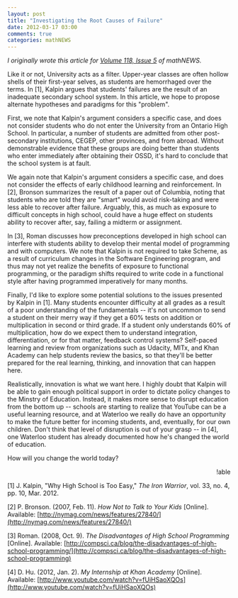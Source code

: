 ```yaml
---
layout: post
title: "Investigating the Root Causes of Failure"
date: 2012-03-17 03:00
comments: true
categories: mathNEWS
---
```

_I originally wrote this article for
[Volume 118, Issue 5](http://mathnews.uwaterloo.ca/wordpress/?p=2464)
of mathNEWS._

Like it or not, University acts as a filter. Upper-year classes are often hollow shells of their first-year selves, as students are hemorrhaged over the terms. In [1], Kalpin argues that students' failures are the result of an inadequate secondary school system. In this article, we hope to propose alternate hypotheses and paradigms for this "problem".

First, we note that Kalpin's argument considers a specific case, and does not consider students who do not enter the University from an Ontario High School. In particular, a number of students are admitted from other post-secondary institutions, CEGEP, other provinces, and from abroad. Without demonstrable evidence that these groups are doing better than students who enter immediately after obtaining their OSSD, it's hard to conclude that the school system is at fault.

We again note that Kalpin's argument considers a specific case, and does not consider the effects of early childhood learning and reinforcement. In [2], Bronson summarizes the result of a paper out of Columbia, noting that students who are told they are "smart" would avoid risk-taking and were less able to recover after failure. Arguably, this, as much as exposure to difficult concepts in high school, could have a huge effect on students ability to recover after, say, failing a midterm or assignment.

In [3], Roman discusses how preconceptions developed in high school can interfere with students ability to develop their mental model of programming and with computers. We note that Kalpin is not required to take Scheme, as a result of curriculum changes in the Software Engineering program, and thus may not yet realize the benefits of exposure to functional programming, or the paradigm shifts required to write code in a functional style after having programmed imperatively for many months.

Finally, I'd like to explore some potential solutions to the issues presented by Kalpin in [1]. Many students encounter difficulty at all grades as a result of a poor understanding of the fundamentals -- it's not uncommon to send a student on their merry way if they get a 60% tests on addition or multiplication in second or third grade. If a student only understands 60% of multiplication, how do we expect them to understand integration, differentiation, or for that matter, feedback control systems? Self-paced learning and review from organizations such as Udacity, MITx, and Khan Academy can help students review the basics, so that they'll be better prepared for the real learning, thinking, and innovation that can happen here.

Realistically, innovation is what we want here. I highly doubt that Kalpin will be able to gain enough political support in order to dictate policy changes to the Minstry of Education. Instead, it makes more sense to disrupt education from the bottom up -- schools are starting to realize that YouTube can be a useful learning resource, and at Waterloo we really do have an opportunity to make the future better for incoming students, and, eventually, for our own children. Don't think that level of disruption is out of your grasp -- in [4], one Waterloo student has already documented how he's changed the world of education.

How will you change the world today?

<p style="text-align: right">!able</p>

[1] J. Kalpin, "Why High School is Too Easy," <em>The Iron Warrior</em>, vol. 33, no. 4, pp. 10, Mar. 2012.

[2] P. Bronson. (2007, Feb. 11). <em>How Not to Talk to Your Kids</em> [Online]. Available:
[http://nymag.com/news/features/27840/](http://nymag.com/news/features/27840/)

[3] Roman. (2008, Oct. 9). <em>The Disadvantages of High School Programming</em> [Online]. Available:
[http://compsci.ca/blog/the-disadvantages-of-high-school-programming/](http://compsci.ca/blog/the-disadvantages-of-high-school-programming)

[4] D. Hu. (2012, Jan. 2). <em>My Internship at Khan Academy</em> [Online]. Available:
[http://www.youtube.com/watch?v=fUiHSaoXQOs](http://www.youtube.com/watch?v=fUiHSaoXQOs)
